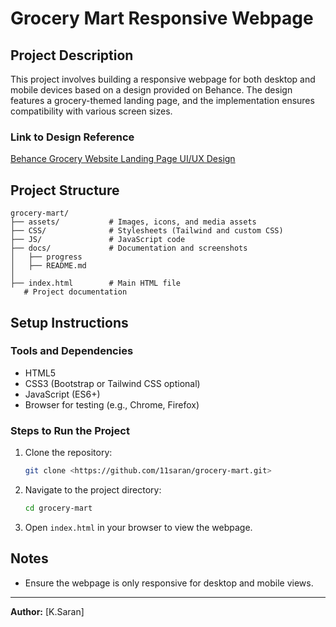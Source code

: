 # Grocery Mart Responsive Webpage

## Project Description

This project involves building a responsive webpage for both desktop and mobile devices based on a design provided on Behance. The design features a grocery-themed landing page, and the implementation ensures compatibility with various screen sizes.

### Link to Design Reference

[Behance Grocery Website Landing Page UI/UX Design](https://www.behance.net/gallery/206144851/Grocery-Website-Landing-Page-UIUX-Design?tracking_source=search_projects|landing+page+web+design&l=23)

## Project Structure

```
grocery-mart/
├── assets/           # Images, icons, and media assets
├── CSS/              # Stylesheets (Tailwind and custom CSS)
├── JS/               # JavaScript code
├── docs/             # Documentation and screenshots
│   ├── progress
│   ├── README.md
│
├── index.html        # Main HTML file
   # Project documentation
```

## Setup Instructions

### Tools and Dependencies

- HTML5
- CSS3 (Bootstrap or Tailwind CSS optional)
- JavaScript (ES6+)
- Browser for testing (e.g., Chrome, Firefox)

### Steps to Run the Project

1. Clone the repository:
   ```bash
   git clone <https://github.com/11saran/grocery-mart.git>
   ```
2. Navigate to the project directory:
   ```bash
   cd grocery-mart
   ```
3. Open `index.html` in your browser to view the webpage.

## Notes

- Ensure the webpage is only responsive for desktop and mobile views.

---

**Author:** [K.Saran]
